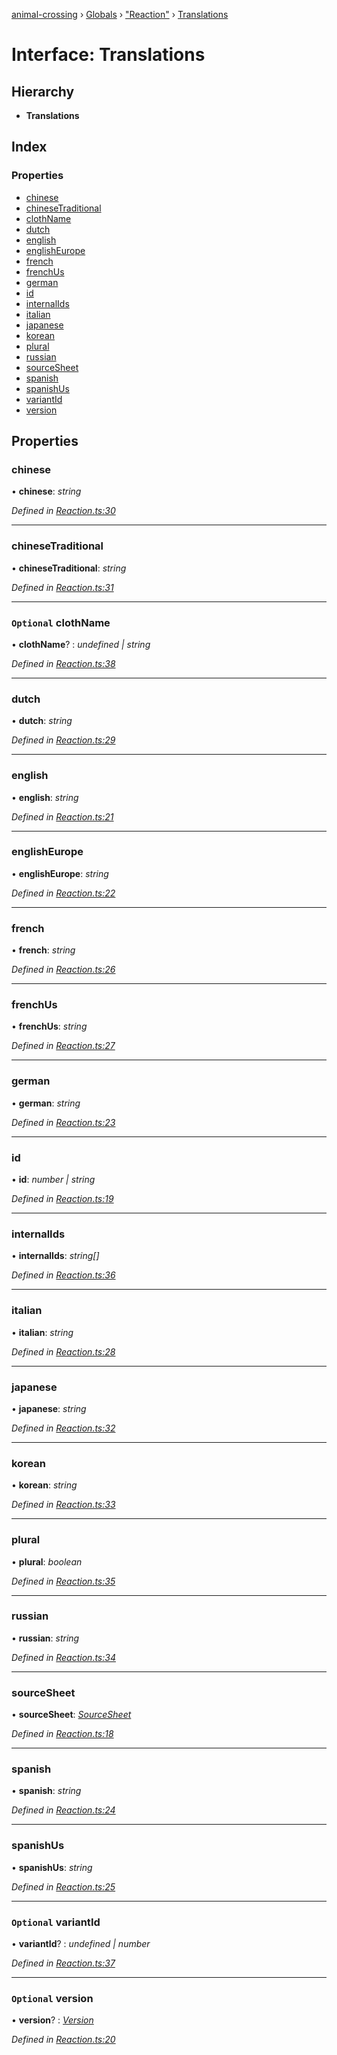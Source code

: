 [animal-crossing](../README.md) › [Globals](../globals.md) › ["Reaction"](../modules/_reaction_.md) › [Translations](_reaction_.translations.md)

# Interface: Translations

## Hierarchy

* **Translations**

## Index

### Properties

* [chinese](_reaction_.translations.md#chinese)
* [chineseTraditional](_reaction_.translations.md#chinesetraditional)
* [clothName](_reaction_.translations.md#optional-clothname)
* [dutch](_reaction_.translations.md#dutch)
* [english](_reaction_.translations.md#english)
* [englishEurope](_reaction_.translations.md#englisheurope)
* [french](_reaction_.translations.md#french)
* [frenchUs](_reaction_.translations.md#frenchus)
* [german](_reaction_.translations.md#german)
* [id](_reaction_.translations.md#id)
* [internalIds](_reaction_.translations.md#internalids)
* [italian](_reaction_.translations.md#italian)
* [japanese](_reaction_.translations.md#japanese)
* [korean](_reaction_.translations.md#korean)
* [plural](_reaction_.translations.md#plural)
* [russian](_reaction_.translations.md#russian)
* [sourceSheet](_reaction_.translations.md#sourcesheet)
* [spanish](_reaction_.translations.md#spanish)
* [spanishUs](_reaction_.translations.md#spanishus)
* [variantId](_reaction_.translations.md#optional-variantid)
* [version](_reaction_.translations.md#optional-version)

## Properties

###  chinese

• **chinese**: *string*

*Defined in [Reaction.ts:30](https://github.com/Norviah/animal-crossing/blob/37a256e/module/types/Reaction.ts#L30)*

___

###  chineseTraditional

• **chineseTraditional**: *string*

*Defined in [Reaction.ts:31](https://github.com/Norviah/animal-crossing/blob/37a256e/module/types/Reaction.ts#L31)*

___

### `Optional` clothName

• **clothName**? : *undefined | string*

*Defined in [Reaction.ts:38](https://github.com/Norviah/animal-crossing/blob/37a256e/module/types/Reaction.ts#L38)*

___

###  dutch

• **dutch**: *string*

*Defined in [Reaction.ts:29](https://github.com/Norviah/animal-crossing/blob/37a256e/module/types/Reaction.ts#L29)*

___

###  english

• **english**: *string*

*Defined in [Reaction.ts:21](https://github.com/Norviah/animal-crossing/blob/37a256e/module/types/Reaction.ts#L21)*

___

###  englishEurope

• **englishEurope**: *string*

*Defined in [Reaction.ts:22](https://github.com/Norviah/animal-crossing/blob/37a256e/module/types/Reaction.ts#L22)*

___

###  french

• **french**: *string*

*Defined in [Reaction.ts:26](https://github.com/Norviah/animal-crossing/blob/37a256e/module/types/Reaction.ts#L26)*

___

###  frenchUs

• **frenchUs**: *string*

*Defined in [Reaction.ts:27](https://github.com/Norviah/animal-crossing/blob/37a256e/module/types/Reaction.ts#L27)*

___

###  german

• **german**: *string*

*Defined in [Reaction.ts:23](https://github.com/Norviah/animal-crossing/blob/37a256e/module/types/Reaction.ts#L23)*

___

###  id

• **id**: *number | string*

*Defined in [Reaction.ts:19](https://github.com/Norviah/animal-crossing/blob/37a256e/module/types/Reaction.ts#L19)*

___

###  internalIds

• **internalIds**: *string[]*

*Defined in [Reaction.ts:36](https://github.com/Norviah/animal-crossing/blob/37a256e/module/types/Reaction.ts#L36)*

___

###  italian

• **italian**: *string*

*Defined in [Reaction.ts:28](https://github.com/Norviah/animal-crossing/blob/37a256e/module/types/Reaction.ts#L28)*

___

###  japanese

• **japanese**: *string*

*Defined in [Reaction.ts:32](https://github.com/Norviah/animal-crossing/blob/37a256e/module/types/Reaction.ts#L32)*

___

###  korean

• **korean**: *string*

*Defined in [Reaction.ts:33](https://github.com/Norviah/animal-crossing/blob/37a256e/module/types/Reaction.ts#L33)*

___

###  plural

• **plural**: *boolean*

*Defined in [Reaction.ts:35](https://github.com/Norviah/animal-crossing/blob/37a256e/module/types/Reaction.ts#L35)*

___

###  russian

• **russian**: *string*

*Defined in [Reaction.ts:34](https://github.com/Norviah/animal-crossing/blob/37a256e/module/types/Reaction.ts#L34)*

___

###  sourceSheet

• **sourceSheet**: *[SourceSheet](../enums/_reaction_.sourcesheet.md)*

*Defined in [Reaction.ts:18](https://github.com/Norviah/animal-crossing/blob/37a256e/module/types/Reaction.ts#L18)*

___

###  spanish

• **spanish**: *string*

*Defined in [Reaction.ts:24](https://github.com/Norviah/animal-crossing/blob/37a256e/module/types/Reaction.ts#L24)*

___

###  spanishUs

• **spanishUs**: *string*

*Defined in [Reaction.ts:25](https://github.com/Norviah/animal-crossing/blob/37a256e/module/types/Reaction.ts#L25)*

___

### `Optional` variantId

• **variantId**? : *undefined | number*

*Defined in [Reaction.ts:37](https://github.com/Norviah/animal-crossing/blob/37a256e/module/types/Reaction.ts#L37)*

___

### `Optional` version

• **version**? : *[Version](../enums/_reaction_.version.md)*

*Defined in [Reaction.ts:20](https://github.com/Norviah/animal-crossing/blob/37a256e/module/types/Reaction.ts#L20)*
